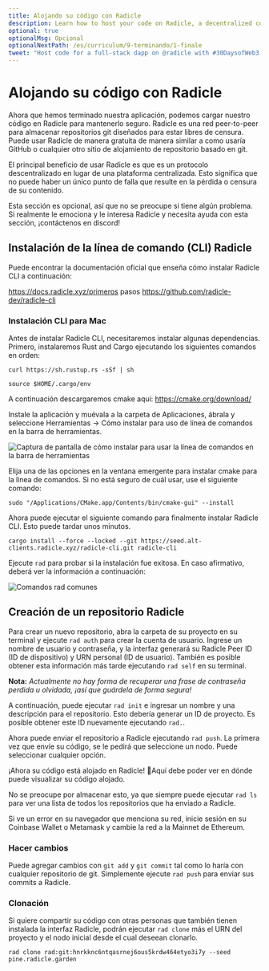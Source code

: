 ```yaml
---
title: Alojando su código con Radicle
description: Learn how to host your code on Radicle, a decentralized code collaboration network.
optional: true
optionalMsg: Opcional
optionalNextPath: /es/curriculum/9-terminando/1-finale
tweet: "Host code for a full-stack dapp on @radicle with #30DaysofWeb3 @womenbuildweb3 💻"
---
```


# Alojando su código con Radicle

Ahora que hemos terminado nuestra aplicación, podemos cargar nuestro código en Radicle para mantenerlo seguro. Radicle es una red peer-to-peer para almacenar repositorios git diseñados para estar libres de censura. Puede usar Radicle de manera gratuita de manera similar a como usaría GitHub o cualquier otro sitio de alojamiento de repositorio basado en git.

El principal beneficio de usar Radicle es que es un protocolo descentralizado en lugar de una plataforma centralizada. Esto significa que no puede haber un único punto de falla que resulte en la pérdida o censura de su contenido.

Esta sección es opcional, así que no se preocupe si tiene algún problema. Si realmente le emociona y le interesa Radicle y necesita ayuda con esta sección, ¡contáctenos en discord!

## Instalación de la línea de comando (CLI) Radicle
Puede encontrar la documentación oficial que enseña cómo instalar Radicle CLI a continuación:

https://docs.radicle.xyz/primeros pasos
https://github.com/radicle-dev/radicle-cli

### Instalación CLI para Mac
Antes de instalar Radicle CLI, necesitaremos instalar algunas dependencias. Primero, instalaremos Rust and Cargo ejecutando los siguientes comandos en orden:

```
curl https://sh.rustup.rs -sSf | sh
```

```
source $HOME/.cargo/env 
```
A continuación descargaremos cmake aquí: https://cmake.org/download/

Instale la aplicación y muévala a la carpeta de Aplicaciones, ábrala y seleccione Herramientas → Cómo instalar para uso de línea de comandos en la barra de herramientas.

![Captura de pantalla de cómo instalar para usar la línea de comandos en la barra de herramientas](https://i.imgur.com/GDLGFv7.png)


Elija una de las opciones en la ventana emergente para instalar cmake para la línea de comandos. Si no está seguro de cuál usar, use el siguiente comando:

```
sudo "/Applications/CMake.app/Contents/bin/cmake-gui" --install
```
Ahora puede ejecutar el siguiente comando para finalmente instalar Radicle CLI. Esto puede tardar unos minutos.

```
cargo install --force --locked --git https://seed.alt-clients.radicle.xyz/radicle-cli.git radicle-cli
```
Ejecute `rad` para probar si la instalación fue exitosa. En caso afirmativo, deberá ver la información a continuación:

![Comandos `rad` comunes](https://i.imgur.com/A9wZqqq.png)



## Creación de un repositorio Radicle

Para crear un nuevo repositorio, abra la carpeta de su proyecto en su terminal y ejecute `rad auth` para crear la cuenta de usuario. Ingrese un nombre de usuario y contraseña, y la interfaz generará su Radicle Peer ID (ID de dispositivo) y URN personal (ID de usuario). También es posible obtener esta información más tarde ejecutando `rad self` en su terminal.

**Nota:** *Actualmente no hay forma de recuperar una frase de contraseña perdida u olvidada, ¡así que guárdela de forma segura!*

A continuación, puede ejecutar `rad init` e ingresar un nombre y una descripción para el repositorio. Esto debería generar un ID de proyecto. Es posible obtener este ID nuevamente ejecutando `rad.`.

Ahora puede enviar el repositorio a Radicle ejecutando `rad push`. La primera vez que envíe su código, se le pedirá que seleccione un nodo. Puede seleccionar cualquier opción.

¡Ahora su código está alojado en Radicle! 🎉Aquí debe poder ver en dónde puede visualizar su código alojado.

No se preocupe por almacenar esto, ya que siempre puede ejecutar `rad ls` para ver una lista de todos los repositorios que ha enviado a Radicle.

Si ve un error en su navegador que menciona su red, inicie sesión en su Coinbase Wallet o Metamask y cambie la red a la Mainnet de Ethereum.

### Hacer cambios

Puede agregar cambios con `git add` y `git commit` tal como lo haría con cualquier repositorio de git. Simplemente ejecute `rad push` para enviar sus commits a Radicle.

### Clonación

Si quiere compartir su código con otras personas que también tienen instalada la interfaz Radicle, podrán ejecutar `rad clone` más el URN del proyecto y el nodo inicial desde el cual deseean clonarlo.

```
rad clone rad:git:hnrkknc6ntqasrnej6ous5krdw464etyo3i7y --seed pine.radicle.garden
```
